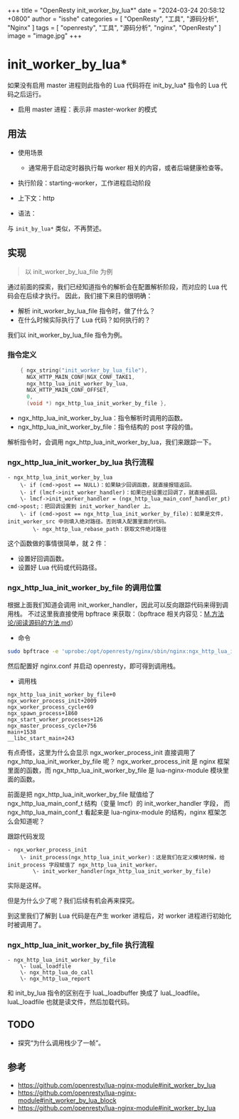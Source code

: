 +++
title = "OpenResty init_worker_by_lua*"
date = "2024-03-24 20:58:12 +0800"
author = "isshe"
categories = [ "OpenResty", "工具", "源码分析", "Nginx" ]
tags = [ "openresty", "工具", "源码分析", "nginx", "OpenResty" ]
image = "image.jpg"
+++

# init_worker_by_lua*

如果没有启用 master 进程则此指令的 Lua 代码将在 init_by_lua* 指令的 Lua 代码之后运行。
- 启用 master 进程：表示非 master-worker 的模式

## 用法

- 使用场景
  - 通常用于启动定时器执行每 worker 相关的内容，或者后端健康检查等。

- 执行阶段：starting-worker，工作进程启动阶段
- 上下文：http
- 语法：

与 `init_by_lua*` 类似，不再赘述。

## 实现

> 以 init_worker_by_lua_file 为例

通过前面的探索，我们已经知道指令的解析会在配置解析阶段，而对应的 Lua 代码会在后续才执行。
因此，我们接下来目的很明确：

- 解析 init_worker_by_lua_file 指令时，做了什么？
- 在什么时候实际执行了 Lua 代码？如何执行的？

我们以 init_worker_by_lua_file 指令为例。

### 指令定义

```c
    { ngx_string("init_worker_by_lua_file"),
      NGX_HTTP_MAIN_CONF|NGX_CONF_TAKE1,
      ngx_http_lua_init_worker_by_lua,
      NGX_HTTP_MAIN_CONF_OFFSET,
      0,
      (void *) ngx_http_lua_init_worker_by_file },
```

- ngx_http_lua_init_worker_by_lua：指令解析时调用的函数。
- ngx_http_lua_init_worker_by_file：指令结构的 post 字段的值。

解析指令时，会调用 ngx_http_lua_init_worker_by_lua，我们来跟踪一下。

### ngx_http_lua_init_worker_by_lua 执行流程

```
- ngx_http_lua_init_worker_by_lua
    \- if (cmd->post == NULL)：如果缺少回调函数，就直接报错返回。
    \- if (lmcf->init_worker_handler)：如果已经设置过回调了，就直接返回。
    \- lmcf->init_worker_handler = (ngx_http_lua_main_conf_handler_pt) cmd->post;：把回调设置到 init_worker_handler 上。
    \- if (cmd->post == ngx_http_lua_init_worker_by_file)：如果是文件，init_worker_src 中则填入绝对路径。否则填入配置里面的代码。
        \- ngx_http_lua_rebase_path：获取文件绝对路径
```

这个函数做的事情很简单，就 2 件：

- 设置好回调函数。
- 设置好 Lua 代码或代码路径。

### ngx_http_lua_init_worker_by_file 的调用位置

根据上面我们知道会调用 init_worker_handler，因此可以反向跟踪代码来得到调用栈。
不过这里我直接使用 bpftrace 来获取：（bpftrace 相关内容见：[M.方法论/阅读源码的方法.md](../../../M.方法论/阅读源码的方法.md)）

- 命令

```bash
sudo bpftrace -e 'uprobe:/opt/openresty/nginx/sbin/nginx:ngx_http_lua_init_worker_by_file {printf("%s\n", ustack());}'
```

然后配置好 nginx.conf 并启动 openresty，即可得到调用栈。

- 调用栈

```
ngx_http_lua_init_worker_by_file+0
ngx_worker_process_init+2009
ngx_worker_process_cycle+69
ngx_spawn_process+1860
ngx_start_worker_processes+126
ngx_master_process_cycle+756
main+1538
__libc_start_main+243
```

有点奇怪，这里为什么会显示 ngx_worker_process_init 直接调用了 ngx_http_lua_init_worker_by_file 呢？
ngx_worker_process_init 是 nginx 框架里面的函数，而 ngx_http_lua_init_worker_by_file 是 lua-nginx-module 模块里面的函数。

前面是把 ngx_http_lua_init_worker_by_file 赋值给了 ngx_http_lua_main_conf_t 结构（变量 lmcf）的 init_worker_handler 字段，
而 ngx_http_lua_main_conf_t 看起来是 lua-nginx-module 的结构，nginx 框架怎么会知道呢？

跟踪代码发现

```
- ngx_worker_process_init
    \- init_process(ngx_http_lua_init_worker)：这是我们在定义模块时候，给 init_process 字段赋值了 ngx_http_lua_init_worker。
        \- init_worker_handler(ngx_http_lua_init_worker_by_file)
```

实际是这样。

但是为什么少了呢？我们后续有机会再来探究。

到这里我们了解到 Lua 代码是在产生 worker 进程后，对 worker 进程进行初始化时被调用了。

### ngx_http_lua_init_worker_by_file 执行流程

```
- ngx_http_lua_init_worker_by_file
    \- luaL_loadfile
    \- ngx_http_lua_do_call
    \- ngx_http_lua_report
```

和 init_by_lua 指令的区别在于 luaL_loadbuffer 换成了 luaL_loadfile。
luaL_loadfile 也就是读文件，然后加载代码。

## TODO

- 探究“为什么调用栈少了一帧”。

## 参考

- https://github.com/openresty/lua-nginx-module#init_worker_by_lua
- https://github.com/openresty/lua-nginx-module#init_worker_by_lua_block
- https://github.com/openresty/lua-nginx-module#init_worker_by_lua
